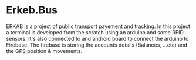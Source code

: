 # Erkeb.Bus
ERKAB is a project of public transport payement  and tracking.
In this project a terminal is developed from the scratch using an arduino and some RFID sensors. It's also connected to and android board to connect the arduino to Firebase.
The firebase is storing the accounts details (Balances, ...etc) and the GPS position & movements.
